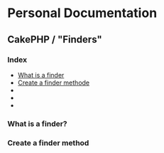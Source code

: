 # Personal Documentation
## CakePHP / "Finders"

### Index
- [What is a finder](#What-is-a-finder?)
- [Create a finder methode](#Create-a-finder-methode)
- [](./)
- [](./)
- [](./)

### What is a finder?


### Create a finder method